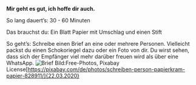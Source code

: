 **Mir geht es gut, ich hoffe dir auch.**

So lang dauert’s: 30 - 60 Minuten

Das brauchst du: Ein Blatt Papier mit Umschlag und einen Stift

So geht’s: Schreibe einen Brief an eine oder mehrere Personen. Vielleicht packst du einen Schokoriegel dazu oder ein Foto von dir. Du wirst sehen, dass sich der Empfänger viel mehr darüber freuen wird als über eine WhatsApp.
![Brief](https://cdn.pixabay.com/photo/2015/07/02/10/40/writing-828911_1280.jpg)
Bild:Free-Photos, Pixabay License[https://pixabay.com/de/photos/schreiben-person-papierkram-papier-828911/]{22.03.2020}
